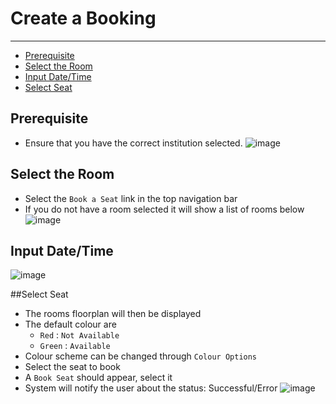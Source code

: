 # Create a Booking

---
- [Prerequisite](#section-1)
- [Select the Room](#section-2)
- [Input Date/Time](#section-3)
- [Select Seat](#section-4)
  
<a name="section-1"></a>
## Prerequisite
- Ensure that you have the correct institution selected.
  ![image](../../img/image2.png)

<a name="section-2"></a>
## Select the Room
- Select the `Book a Seat` link in the top navigation bar
- If you do not have a room selected it will show a list of rooms below
  ![image](../../img/image5.jpg)

<a name="section-3"></a>
## Input Date/Time
![image](../../img/image4.png)

<a name="section-4"></a>
##Select Seat 
- The rooms floorplan will then be displayed
- The default colour are 
    - `Red` : `Not Available` 
    - `Green` : `Available`
- Colour scheme can be changed through `Colour Options`
- Select the seat to book
- A `Book Seat` should appear, select it 
- System will notify the user about the status: Successful/Error 
![image](../../img/image6.png)

